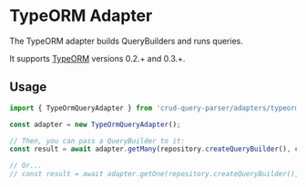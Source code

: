 # TypeORM Adapter

The TypeORM adapter builds QueryBuilders and runs queries.

It supports [TypeORM](https://www.npmjs.com/package/typeorm) versions 0.2.+ and 0.3.+.

## Usage

```ts
import { TypeOrmQueryAdapter } from 'crud-query-parser/adapters/typeorm';

const adapter = new TypeOrmQueryAdapter();

// Then, you can pass a QueryBuilder to it:
const result = await adapter.getMany(repository.createQueryBuilder(), crudRequest);

// Or...
// const result = await adapter.getOne(repository.createQueryBuilder(), crudRequest);
```
